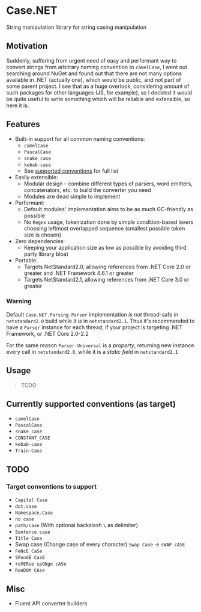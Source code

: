 # Case.NET

String manipulation library for string casing manipulation <!-- What the fuck is this? -->

## Motivation

Suddenly, suffering from urgent need of easy and performant way to convert strings from arbitrary naming convention
to `camelCase`, I went out searching around NuGet and found out that there are not many options available in .NET (actually one),
which would be public, and not part of some parent project.
I see that as a huge overlook, considering amount of such packages for other languages (JS, for example), so I decided
it would be quite useful to write something which will be reliable and extensible, so here it is.

## Features

- Built-in support for all common naming conventions:
  - `camelCase`
  - `PascalCase`
  - `snake_case`
  - `kebab-case`
  - See [supported conventions](#currently-supported-conventions-as-target) for full list
- Easily extensible:
  - Modular design - combine different types of parsers, word emitters, concatenators, etc. to build the converter you need
  - Modules are dead simple to implement
- Performant:
  - Default modules' implementation aims to be as much GC-friendly as possible
  - No `Regex` usage, tokenization done by simple condition-based lexers choosing leftmost overlapped sequence (smallest possible token size is chosen)
- Zero dependencies:
  - Keeping your application size as low as possible by avoiding third party library bloat
- Portable:
  - Targets NetStandard2.0, allowing references from .NET Core 2.0 or greater and .NET Framework 4.6.1 or greater
  - Targets NetStandard2.1, allowing references from .NET Core 3.0 or greater

### Warning

Default `Case.NET.Parsing.Parser` implementation *is not* thread-safe in `netstandard2.0` build while *it is* in `netstandard2.1`.
Thus it's recommended to have a `Parser` instance for each thread, if your project is targeting .NET Framework, or .NET Core 2.0-2.2

For the same reason `Parser.Universal` is a *property*, returning new instance every call in `netstandard2.0`, while it is a *static field* in `netstandard2.1`

## Usage

> TODO

## Currently supported conventions (as target)

- `camelCase`
- `PascalCase`
- `snake_case`
- `CONSTANT_CASE`
- `kebab-case`
- `Train-Case`

## TODO

### Target conventions to support

- `Capital Case`
- `dot.case`
- `Namespace.Case`
- `no case`
- `path/case` (With optional backslash `\` as delimiter)
- `Sentence case`
- `Title Case`
- Swap case (Change case of every character) `Swap Case` -> `sWAP cASE`
- `FeNcE CaSe`
- `SPonGE CasE`
- `reVERse spONge cASe`
- `RanDOM CAse`

## Misc

- Fluent API converter builders
